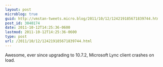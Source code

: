 ```yaml
---
layout: post
microblog: true
guid: http://vmstan-tweets.micro.blog/2011/10/12/124219185671839744.html
post_id: 3040174
date: 2011-10-12T14:25:36-0600
lastmod: 2011-10-12T14:25:36-0600
type: post
url: /2011/10/12/124219185671839744.html
---
```

Awesome, ever since upgrading to 10.7.2, Microsoft Lync client crashes on load.
